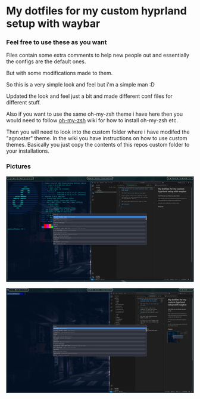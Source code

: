 # My dotfiles for my custom hyprland setup with waybar

### Feel free to use these as you want

Files contain some extra comments to help new people out and essentially the configs are the default ones.</b>

But with some modifications made to them.</b>

So this is a very simple look and feel but i'm a simple man :D</b>

Updated the look and feel just a bit and made different conf files for different stuff.</b>

Also if you want to use the same oh-my-zsh theme i have here then you would need to follow [oh-my-zsh](https://ohmyz.sh) wiki for how to install oh-my-zsh etc.</b>

Then you will need to look into the custom folder where i have modifed the "agnoster" theme. In the wiki you have instructions on how to use custom themes. Basically you just copy the contents of this repos custom folder to your installations.</b> 

### Pictures

![](/pictures/hyprland_look_and_feel.png)</br>

![](/pictures/hyprland_look_and_feel2.png)</br>